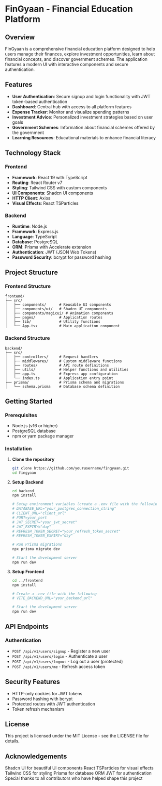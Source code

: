 # FinGyaan - Financial Education Platform

## Overview

FinGyaan is a comprehensive financial education platform designed to help users manage their finances, explore investment opportunities, learn about financial concepts, and discover government schemes. The application features a modern UI with interactive components and secure authentication.

## Features

- **User Authentication**: Secure signup and login functionality with JWT token-based authentication
- **Dashboard**: Central hub with access to all platform features
- **Expense Tracker**: Monitor and visualize spending patterns
- **Investment Advice**: Personalized investment strategies based on user goals
- **Government Schemes**: Information about financial schemes offered by the government
- **Learning Resources**: Educational materials to enhance financial literacy

## Technology Stack

### Frontend
- **Framework**: React 19 with TypeScript
- **Routing**: React Router v7
- **Styling**: Tailwind CSS with custom components
- **UI Components**: Shadcn UI components
- **HTTP Client**: Axios
- **Visual Effects**: React TSParticles

### Backend
- **Runtime**: Node.js
- **Framework**: Express.js
- **Language**: TypeScript
- **Database**: PostgreSQL
- **ORM**: Prisma with Accelerate extension
- **Authentication**: JWT (JSON Web Tokens)
- **Password Security**: bcrypt for password hashing

## Project Structure

### Frontend Structure
```
frontend/
├── src/
│   ├── components/      # Reusable UI components
│   ├── components/ui/   # Shadcn UI components
│   ├── components/magicui/ # Animation components
│   ├── pages/           # Application routes
│   ├── lib/             # Utility functions
│   └── App.tsx          # Main application component
```

### Backend Structure
```
backend/
├── src/
│   ├── controllers/     # Request handlers
│   ├── middlewares/     # Custom middleware functions
│   ├── routes/          # API route definitions
│   ├── utils/           # Helper functions and utilities
│   ├── app.ts           # Express app configuration
│   └── index.ts         # Application entry point
├── prisma/              # Prisma schema and migrations
│   └── schema.prisma    # Database schema definition
```

## Getting Started

### Prerequisites
- Node.js (v16 or higher)
- PostgreSQL database
- npm or yarn package manager

### Installation

1. **Clone the repository**
    ```bash
    git clone https://github.com/yourusername/fingyaan.git
    cd fingyaan
    ```

2. **Setup Backend**
    ```bash
    cd backend
    npm install
    
    # Setup environment variables (create a .env file with the following)
    # DATABASE_URL="your_postgres_connection_string"
    # CLIENT_URL="client_url"
    # PORT=your_port
    # JWT_SECRET="your_jwt_secret"
    # JWT_EXPIRY="day"
    # REFRESH_TOKEN_SECRET="your_refresh_token_secret"
    # REFRESH_TOKEN_EXPIRY="day"
    
    # Run Prisma migrations
    npx prisma migrate dev
    
    # Start the development server
    npm run dev
    ```

3. **Setup Frontend**
    ```bash
    cd ../frontend
    npm install
    
    # Create a .env file with the following
    # VITE_BACKEND_URL="your_backend_url"
    
    # Start the development server
    npm run dev
    ```

## API Endpoints

### Authentication
- `POST /api/v1/users/signup` - Register a new user
- `POST /api/v1/users/login` - Authenticate a user
- `POST /api/v1/users/logout` - Log out a user (protected)
- `POST /api/v1/users/me` - Refresh access token

## Security Features

- HTTP-only cookies for JWT tokens
- Password hashing with bcrypt
- Protected routes with JWT authentication
- Token refresh mechanism

## License

This project is licensed under the MIT License - see the LICENSE file for details.

## Acknowledgements

Shadcn UI for beautiful UI components
React TSParticles for visual effects
Tailwind CSS for styling
Prisma for database ORM
JWT for authentication
Special thanks to all contributors who have helped shape this project